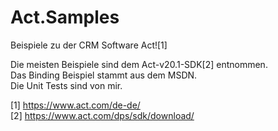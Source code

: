 # Act.Samples
Beispiele zu der CRM Software Act![1]

Die meisten Beispiele sind dem Act-v20.1-SDK[2] entnommen.<br/>
Das Binding Beispiel stammt aus dem MSDN.<br/>
Die Unit Tests sind von mir.

[1] https://www.act.com/de-de/<br/>
[2] https://www.act.com/dps/sdk/download/<br/>
